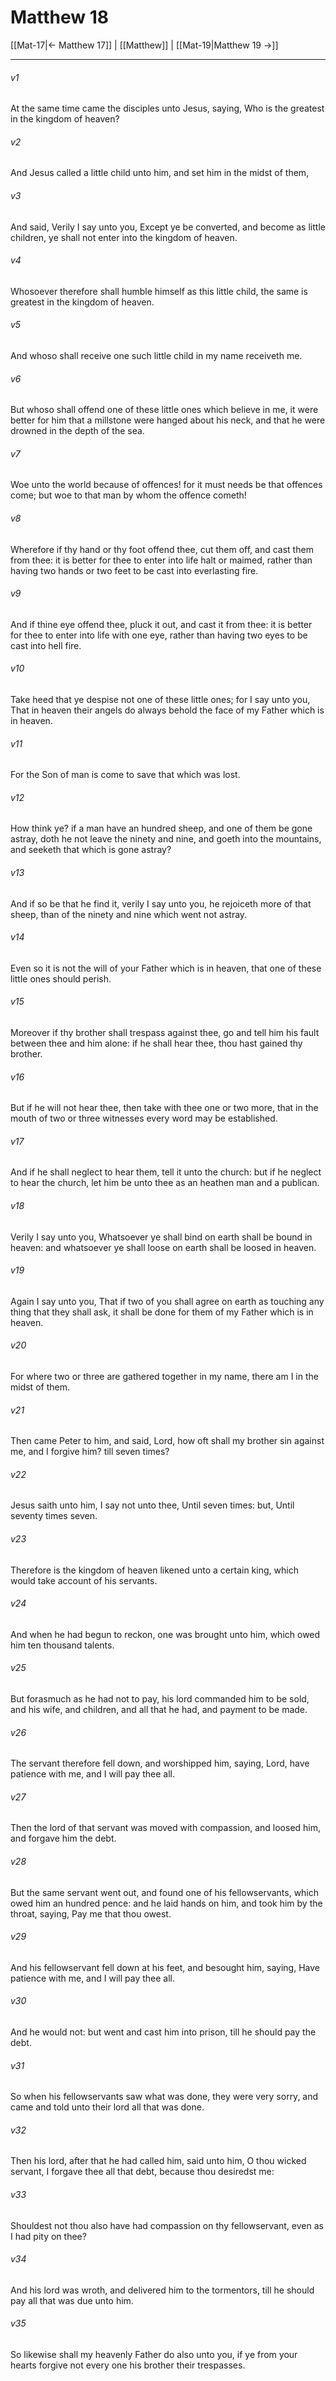 # Matthew 18

[[Mat-17|← Matthew 17]] | [[Matthew]] | [[Mat-19|Matthew 19 →]]
***

###### v1
At the same time came the disciples unto Jesus, saying, Who is the greatest in the kingdom of heaven?
###### v2
And Jesus called a little child unto him, and set him in the midst of them,
###### v3
And said, Verily I say unto you, Except ye be converted, and become as little children, ye shall not enter into the kingdom of heaven.
###### v4
Whosoever therefore shall humble himself as this little child, the same is greatest in the kingdom of heaven.
###### v5
And whoso shall receive one such little child in my name receiveth me.
###### v6
But whoso shall offend one of these little ones which believe in me, it were better for him that a millstone were hanged about his neck, and that he were drowned in the depth of the sea.
###### v7
Woe unto the world because of offences! for it must needs be that offences come; but woe to that man by whom the offence cometh!
###### v8
Wherefore if thy hand or thy foot offend thee, cut them off, and cast them from thee: it is better for thee to enter into life halt or maimed, rather than having two hands or two feet to be cast into everlasting fire.
###### v9
And if thine eye offend thee, pluck it out, and cast it from thee: it is better for thee to enter into life with one eye, rather than having two eyes to be cast into hell fire.
###### v10
Take heed that ye despise not one of these little ones; for I say unto you, That in heaven their angels do always behold the face of my Father which is in heaven.
###### v11
For the Son of man is come to save that which was lost.
###### v12
How think ye? if a man have an hundred sheep, and one of them be gone astray, doth he not leave the ninety and nine, and goeth into the mountains, and seeketh that which is gone astray?
###### v13
And if so be that he find it, verily I say unto you, he rejoiceth more of that sheep, than of the ninety and nine which went not astray.
###### v14
Even so it is not the will of your Father which is in heaven, that one of these little ones should perish.
###### v15
Moreover if thy brother shall trespass against thee, go and tell him his fault between thee and him alone: if he shall hear thee, thou hast gained thy brother.
###### v16
But if he will not hear thee, then take with thee one or two more, that in the mouth of two or three witnesses every word may be established.
###### v17
And if he shall neglect to hear them, tell it unto the church: but if he neglect to hear the church, let him be unto thee as an heathen man and a publican.
###### v18
Verily I say unto you, Whatsoever ye shall bind on earth shall be bound in heaven: and whatsoever ye shall loose on earth shall be loosed in heaven.
###### v19
Again I say unto you, That if two of you shall agree on earth as touching any thing that they shall ask, it shall be done for them of my Father which is in heaven.
###### v20
For where two or three are gathered together in my name, there am I in the midst of them.
###### v21
Then came Peter to him, and said, Lord, how oft shall my brother sin against me, and I forgive him? till seven times?
###### v22
Jesus saith unto him, I say not unto thee, Until seven times: but, Until seventy times seven.
###### v23
Therefore is the kingdom of heaven likened unto a certain king, which would take account of his servants.
###### v24
And when he had begun to reckon, one was brought unto him, which owed him ten thousand talents.
###### v25
But forasmuch as he had not to pay, his lord commanded him to be sold, and his wife, and children, and all that he had, and payment to be made.
###### v26
The servant therefore fell down, and worshipped him, saying, Lord, have patience with me, and I will pay thee all.
###### v27
Then the lord of that servant was moved with compassion, and loosed him, and forgave him the debt.
###### v28
But the same servant went out, and found one of his fellowservants, which owed him an hundred pence: and he laid hands on him, and took him by the throat, saying, Pay me that thou owest.
###### v29
And his fellowservant fell down at his feet, and besought him, saying, Have patience with me, and I will pay thee all.
###### v30
And he would not: but went and cast him into prison, till he should pay the debt.
###### v31
So when his fellowservants saw what was done, they were very sorry, and came and told unto their lord all that was done.
###### v32
Then his lord, after that he had called him, said unto him, O thou wicked servant, I forgave thee all that debt, because thou desiredst me:
###### v33
Shouldest not thou also have had compassion on thy fellowservant, even as I had pity on thee?
###### v34
And his lord was wroth, and delivered him to the tormentors, till he should pay all that was due unto him.
###### v35
So likewise shall my heavenly Father do also unto you, if ye from your hearts forgive not every one his brother their trespasses. 
